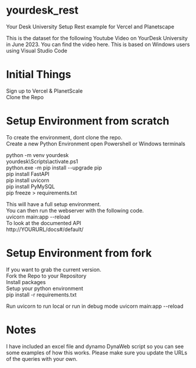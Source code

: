 # yourdesk_rest
Your Desk University Setup
Rest example for Vercel and Planetscape

This is the dataset for the following Youtube Video on YourDesk University in June 2023. You can find the video here.
This is based on Windows users using Visual Studio Code

# Initial Things
Sign up to Vercel & PlanetScale <br>
Clone the Repo

# Setup Environment from scratch
To create the environment, dont clone the repo. <br>
Create a new Python Environment open Powershell or Windows terminals

python -m venv yourdesk <br>
yourdesk\Scripts\activate.ps1 <br>
python.exe -m pip install --upgrade pip <br>
pip install FastAPI <br>
pip install uvicorn <br>
pip install PyMySQL <br>
pip freeze > requirements.txt <br>

This will have a full setup environment. <br>
You can then run the webserver with the following code. <br>
uvicorn main:app --reload <br>
To look at the documented API <br>
http://YOURURL/docs#/default/

# Setup Environment from fork
If you want to grab the current version. <br>
Fork the Repo to your Repository <br>
Install packages <br>
Setup your python environment <br>
pip install -r requirements.txt <br>

Run uvicorn to run local or run in debug mode
uvicorn main:app --reload

# Notes
I have included an excel file and dynamo DynaWeb script so you can see some examples of how this works.
Please make sure you update the URLs of the queries with your own.
